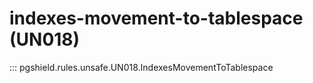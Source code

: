 # indexes-movement-to-tablespace (UN018)

::: pgshield.rules.unsafe.UN018.IndexesMovementToTablespace

